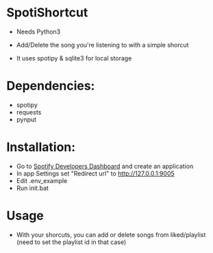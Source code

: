 # SpotiShortcut
- Needs Python3
- Add/Delete the song you're listening to with a simple shorcut


- It uses spotipy & sqlite3 for local storage

# Dependencies:
- spotipy
- requests
- pynput

# Installation:
* Go to [Spotify Developers Dashboard](https://developer.spotify.com/dashboard/) and create an application
* In app Settings set "Redirect url" to http://127.0.0.1:9005
* Edit .env_example
* Run init.bat

# Usage
* With your shorcuts, you can add or delete songs from liked/playlist (need to set the playlist id in that case)
